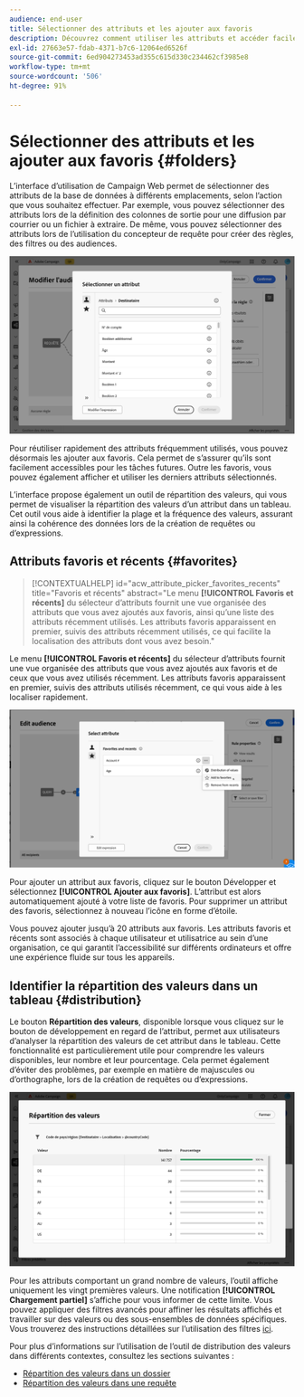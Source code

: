 ```yaml
---
audience: end-user
title: Sélectionner des attributs et les ajouter aux favoris
description: Découvrez comment utiliser les attributs et accéder facilement aux attributs favoris et récemment utilisés.
exl-id: 27663e57-fdab-4371-b7c6-12064ed6526f
source-git-commit: 6ed904273453ad355c615d330c234462cf3985e8
workflow-type: tm+mt
source-wordcount: '506'
ht-degree: 91%

---
```


# Sélectionner des attributs et les ajouter aux favoris {#folders}

L’interface d’utilisation de Campaign Web permet de sélectionner des attributs de la base de données à différents emplacements, selon l’action que vous souhaitez effectuer. Par exemple, vous pouvez sélectionner des attributs lors de la définition des colonnes de sortie pour une diffusion par courrier ou un fichier à extraire. De même, vous pouvez sélectionner des attributs lors de l’utilisation du concepteur de requête pour créer des règles, des filtres ou des audiences.

![Interface Sélectionner des attributs dans la base de données, montrant les options d’attribut.](assets/attributes-list.png)

Pour réutiliser rapidement des attributs fréquemment utilisés, vous pouvez désormais les ajouter aux favoris. Cela permet de s’assurer qu’ils sont facilement accessibles pour les tâches futures. Outre les favoris, vous pouvez également afficher et utiliser les derniers attributs sélectionnés.

L’interface propose également un outil de répartition des valeurs, qui vous permet de visualiser la répartition des valeurs d’un attribut dans un tableau. Cet outil vous aide à identifier la plage et la fréquence des valeurs, assurant ainsi la cohérence des données lors de la création de requêtes ou d’expressions.

## Attributs favoris et récents {#favorites}

>[!CONTEXTUALHELP]
>id="acw_attribute_picker_favorites_recents"
>title="Favoris et récents"
>abstract="Le menu **[!UICONTROL Favoris et récents]** du sélecteur d’attributs fournit une vue organisée des attributs que vous avez ajoutés aux favoris, ainsi qu’une liste des attributs récemment utilisés. Les attributs favoris apparaissent en premier, suivis des attributs récemment utilisés, ce qui facilite la localisation des attributs dont vous avez besoin."

Le menu **[!UICONTROL Favoris et récents]** du sélecteur d’attributs fournit une vue organisée des attributs que vous avez ajoutés aux favoris et de ceux que vous avez utilisés récemment. Les attributs favoris apparaissent en premier, suivis des attributs utilisés récemment, ce qui vous aide à les localiser rapidement.

![Menu Attributs favoris et récents, montrant les attributs favoris et récemment utilisés](assets/attributes-favorite.png)

Pour ajouter un attribut aux favoris, cliquez sur le bouton Développer et sélectionnez **[!UICONTROL Ajouter aux favoris]**. L’attribut est alors automatiquement ajouté à votre liste de favoris. Pour supprimer un attribut des favoris, sélectionnez à nouveau l’icône en forme d’étoile.

Vous pouvez ajouter jusqu’à 20 attributs aux favoris. Les attributs favoris et récents sont associés à chaque utilisateur et utilisatrice au sein d’une organisation, ce qui garantit l’accessibilité sur différents ordinateurs et offre une expérience fluide sur tous les appareils.

## Identifier la répartition des valeurs dans un tableau {#distribution}

Le bouton **Répartition des valeurs**, disponible lorsque vous cliquez sur le bouton de développement en regard de l’attribut, permet aux utilisateurs d’analyser la répartition des valeurs de cet attribut dans le tableau. Cette fonctionnalité est particulièrement utile pour comprendre les valeurs disponibles, leur nombre et leur pourcentage. Cela permet également d’éviter des problèmes, par exemple en matière de majuscules ou d’orthographe, lors de la création de requêtes ou d’expressions.

![Interface de l’outil Répartition des valeurs, montrant les nombres et les pourcentages des valeurs d’attribut](assets/attributes-distribution-values.png)

Pour les attributs comportant un grand nombre de valeurs, l’outil affiche uniquement les vingt premières valeurs. Une notification **[!UICONTROL Chargement partiel]** s’affiche pour vous informer de cette limite. Vous pouvez appliquer des filtres avancés pour affiner les résultats affichés et travailler sur des valeurs ou des sous-ensembles de données spécifiques. Vous trouverez des instructions détaillées sur l’utilisation des filtres [ici](../get-started/work-with-folders.md#filter-the-values).

Pour plus d’informations sur l’utilisation de l’outil de distribution des valeurs dans différents contextes, consultez les sections suivantes :

* [Répartition des valeurs dans un dossier](../get-started/work-with-folders.md##distribution-values-folder)
* [Répartition des valeurs dans une requête](../query/build-query.md#distribution-values-query)